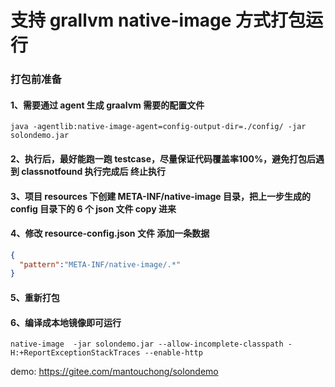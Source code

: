 # 支持 grallvm native-image 方式打包运行

### 打包前准备

#### 1、需要通过 agent 生成 graalvm 需要的配置文件

```shell
java -agentlib:native-image-agent=config-output-dir=./config/ -jar solondemo.jar
```

#### 2、执行后，最好能跑一跑 testcase，尽量保证代码覆盖率100%，避免打包后遇到 classnotfound 执行完成后 终止执行

#### 3、项目 resources 下创建 META-INF/native-image 目录，把上一步生成的 config 目录下的 6 个 json 文件 copy 进来

#### 4、修改 resource-config.json 文件 添加一条数据

```json
{
  "pattern":"META-INF/native-image/.*"
}
```

#### 5、重新打包

#### 6、编译成本地镜像即可运行

```shell
native-image  -jar solondemo.jar --allow-incomplete-classpath -H:+ReportExceptionStackTraces --enable-http
```

demo: https://gitee.com/mantouchong/solondemo